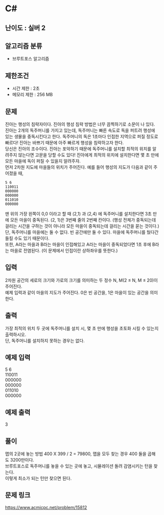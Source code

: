 # C#

## 난이도 : 실버 2

## 알고리즘 분류
  - 브루트포스 알고리즘

## 제한조건
  - 시간 제한 : 2초
  - 메모리 제한 : 256 MB

## 문제
진아는 행성의 침략자이다. 진아의 행성 침략 방법은 너무 끔찍하기로 소문이 나 있다.<br/>
진아는 2개의 독주머니를 가지고 있는데, 독주머니는 빠른 속도로 독을 퍼트려 행성에 있는 생물을 중독시킨다고 한다. 독주머니의 독은 1초마다 인접한 지역으로 퍼질 정도로 빠르다! 진아는 바쁘기 때문에 아주 빠르게 행성을 침략하고자 한다.<br/>
당신은 진아의 조수이다. 진아는 포악하기 때문에 독주머니를 설치할 최적의 위치를 알려주지 않는다면 고문을 당할 수도 있다! 진아에게 최적의 위치에 설치한다면 몇 초 만에 모든 마을에 독이 퍼질 수 있을지 알려주자.<br/>
먼저 2차원 지도에 마을들의 위치가 주어진다. 예를 들어 행성의 지도가 다음과 같이 주어졌을 때,<br/>

	5 6
	110011
	000000
	000000
	011010
	000000

맨 위의 가장 왼쪽이 0,0 이라고 할 때 (2,1) 과 (2,4) 에 독주머니를 설치한다면 3초 만에 모든 마을이 중독된다. (2, 1)은  3번째 줄의 2번째 칸이다. (행성 전체가 중독되는데 걸리는 시간을 구하는 것이 아니라 모든 마을이 중독되는데 걸리는 시간을 묻는 것이다.) <br/>
단, 독주머니를 마을에는 둘 수 없다. 빈 공간에만 둘 수 있다. 마을에 독주머니를 뒀다간 들킬 수도 있기 때문이다.<br/>
또한, A라는 마을과 B라는 마을이 인접해있고 A라는 마을이 중독되었다면 1초 후에 B라는 마을로 전염된다. (이 문제에서 인접이란 상하좌우를 뜻한다.)<br/>


## 입력
2차원 공간의 세로의 크기와 가로의 크기를 의미하는 두 정수 N, M(2 ≤ N, M ≤ 20)이 주어진다.<br/>
예제 입력과 같이 마을의 지도가 주어진다. 0은 빈 공간을, 1은 마을이 있는 공간을 의미한다.<br/>


## 출력
가장 최적의 위치 두 곳에 독주머니를 설치 시, 몇 초 만에 행성을 초토화 시킬 수 있는지 출력하시오.<br/>
단, 독주머니를 설치하지 못하는 경우는 없다.<br/>


## 예제 입력
5 6<br/>
110011<br/>
000000<br/>
000000<br/>
011010<br/>
000000<br/>

## 예제 출력
3<br/>

## 풀이
맵의 2곳에 놓는 방법 400 X 399 / 2 = 79800, 맵을 모두 찾는 경우 400 둘을 곱해도 3200만이다.<br/>
브루트포스로 독주머니를 놓을 수 있는 곳에 놓고, 시뮬레이션 돌려 감염시키는 턴을 찾는다.<br/>
이렇게 최소가 되는 턴만 찾으면 된다.<br/>


## 문제 링크
https://www.acmicpc.net/problem/15812